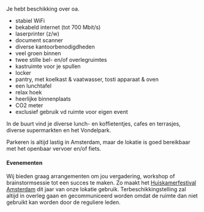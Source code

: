 Je hebt beschikking over oa.

<ul class="flex flex-wrap text-sm my-0 ps-0">
  <li class="badge">stabiel WiFi</li>
  <li class="badge">bekabeld internet (tot 700 Mbit/s)</li>
  <li class="badge">laserprinter (z/w)</li>
  <li class="badge">document scanner</li>
  <li class="badge">diverse kantoorbenodigdheden</li>
  <li class="badge">veel groen binnen</li>
  <li class="badge">twee stille bel- en/of overlegruimtes</li>
  <li class="badge">kastruimte voor je spullen</li>
  <li class="badge">locker</li>
  <li class="badge">pantry, met koelkast & vaatwasser, tosti apparaat & oven</li>
  <li class="badge">een lunchtafel</li>
  <li class="badge">relax hoek</li>
  <li class="badge">heerlijke binnenplaats</li>
  <li class="badge">CO2 meter</li>
  <li class="badge">exclusief gebruik vd ruimte voor eigen event</li>
</ul>

In de buurt vind je diverse lunch- en koffietentjes, cafes en terrasjes, diverse supermarkten en het Vondelpark.

Parkeren is altijd lastig in Amsterdam, maar de lokatie is goed bereikbaar met het openbaar vervoer en/of fiets.

#### Evenementen

Wij bieden graag arrangementen om jou vergadering, workshop of brainstormsessie tot een succes te maken. Zo maakt het [Huiskamerfestival Amsterdam](https://www.huiskamerfestival.nl/) dit jaar van onze lokatie gebruik. Terbeschikkingstelling zal altijd in overleg gaan en gecommuniceerd worden omdat de ruimte dan niet gebruikt kan worden door de reguliere leden.
